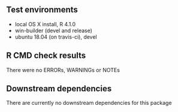 ## Test environments
* local OS X install, R 4.1.0
* win-builder (devel and release)
* ubuntu 18.04 (on travis-ci), devel

## R CMD check results
There were no ERRORs, WARNINGs or NOTEs

## Downstream dependencies
There are currently no downstream dependencies for this package